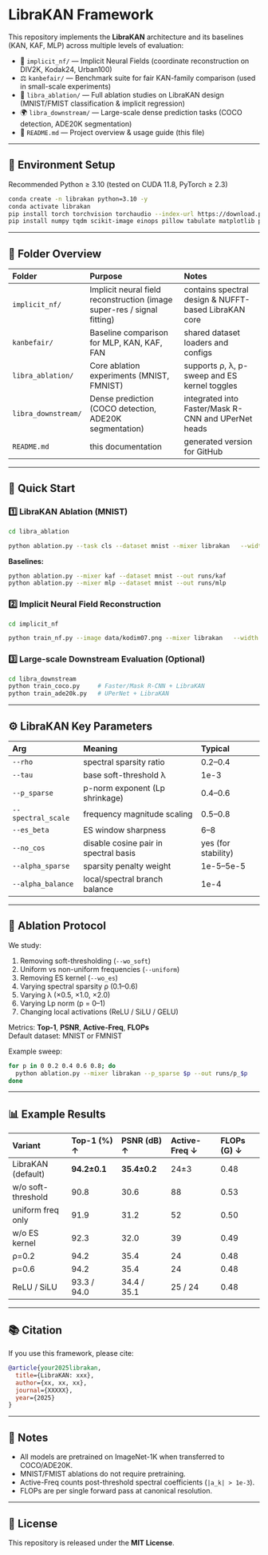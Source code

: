 # LibraKAN Framework

This repository implements the **LibraKAN** architecture and its baselines (KAN, KAF, MLP) across multiple levels of evaluation:

- 🧠 `implicit_nf/` — Implicit Neural Fields (coordinate reconstruction on DIV2K, Kodak24, Urban100)
- ⚖️ `kanbefair/` — Benchmark suite for fair KAN-family comparison (used in small-scale experiments)
- 🔬 `libra_ablation/` — Full ablation studies on LibraKAN design (MNIST/FMIST classification & implicit regression)
- 🌍 `libra_downstream/` — Large-scale dense prediction tasks (COCO detection, ADE20K segmentation)
- 📄 `README.md` — Project overview & usage guide (this file)

---

## 🔧 Environment Setup

Recommended Python ≥ 3.10 (tested on CUDA 11.8, PyTorch ≥ 2.3)

```bash
conda create -n librakan python=3.10 -y
conda activate librakan
pip install torch torchvision torchaudio --index-url https://download.pytorch.org/whl/cu118
pip install numpy tqdm scikit-image einops pillow tabulate matplotlib pandas
```

---

## 📁 Folder Overview

| Folder | Purpose | Notes |
|:-------|:---------|:------|
| `implicit_nf/` | Implicit neural field reconstruction (image super-res / signal fitting) | contains spectral design & NUFFT-based LibraKAN core |
| `kanbefair/` | Baseline comparison for MLP, KAN, KAF, FAN | shared dataset loaders and configs |
| `libra_ablation/` | Core ablation experiments (MNIST, FMNIST) | supports ρ, λ, p-sweep and ES kernel toggles |
| `libra_downstream/` | Dense prediction (COCO detection, ADE20K segmentation) | integrated into Faster/Mask R-CNN and UPerNet heads |
| `README.md` | this documentation | generated version for GitHub |

---

## 🚀 Quick Start

### 1️⃣ LibraKAN Ablation (MNIST)

```bash
cd libra_ablation

python ablation.py --task cls --dataset mnist --mixer librakan   --width 256 --depth 2 --epochs 10   --lr 1e-3 --rho 0.2 --tau 1e-3 --p_sparse 0.6   --spectral_scale 0.6 --es_beta 8.0 --no_cos   --alpha_sparse 1e-5 --alpha_balance 1e-4 --grad_clip 0.7   --out runs/cls_libra
```

**Baselines:**
```bash
python ablation.py --mixer kaf --dataset mnist --out runs/kaf
python ablation.py --mixer mlp --dataset mnist --out runs/mlp
```

### 2️⃣ Implicit Neural Field Reconstruction

```bash
cd implicit_nf

python train_nf.py --image data/kodim07.png --mixer librakan   --width 256 --depth 8 --epochs 20 --batch 4096   --lr 1e-3 --rho 0.2 --tau 1e-3 --p_sparse 0.6   --spectral_scale 0.6 --es_beta 7.0 --out runs/kodim07
```

### 3️⃣ Large-scale Downstream Evaluation (Optional)

```bash
cd libra_downstream
python train_coco.py     # Faster/Mask R-CNN + LibraKAN
python train_ade20k.py   # UPerNet + LibraKAN
```

---

## ⚙️ LibraKAN Key Parameters

| Arg | Meaning | Typical |
|:----|:--------|:--------|
| `--rho` | spectral sparsity ratio | 0.2–0.4 |
| `--tau` | base soft-threshold λ | 1e-3 |
| `--p_sparse` | p-norm exponent (Lp shrinkage) | 0.4–0.6 |
| `--spectral_scale` | frequency magnitude scaling | 0.5–0.8 |
| `--es_beta` | ES window sharpness | 6–8 |
| `--no_cos` | disable cosine pair in spectral basis | yes (for stability) |
| `--alpha_sparse` | sparsity penalty weight | 1e-5–5e-5 |
| `--alpha_balance` | local/spectral branch balance | 1e-4 |

---

## 🧩 Ablation Protocol

We study:
1. Removing soft-thresholding (`--wo_soft`)
2. Uniform vs non-uniform frequencies (`--uniform`)
3. Removing ES kernel (`--wo_es`)
4. Varying spectral sparsity ρ (0.1–0.6)
5. Varying λ (×0.5, ×1.0, ×2.0)
6. Varying Lp norm (p = 0–1)
7. Changing local activations (ReLU / SiLU / GELU)

Metrics: **Top-1**, **PSNR**, **Active-Freq**, **FLOPs**  
Default dataset: MNIST or FMNIST

Example sweep:
```bash
for p in 0 0.2 0.4 0.6 0.8; do
  python ablation.py --mixer librakan --p_sparse $p --out runs/p_$p
done
```

---

## 📊 Example Results

| Variant | Top-1 (%) ↑ | PSNR (dB) ↑ | Active-Freq ↓ | FLOPs (G) ↓ |
|:--|:--|:--|:--|:--|
| LibraKAN (default) | **94.2±0.1** | **35.4±0.2** | 24±3 | 0.48 |
| w/o soft-threshold | 90.8 | 30.6 | 88 | 0.53 |
| uniform freq only | 91.9 | 31.2 | 52 | 0.50 |
| w/o ES kernel | 92.3 | 32.0 | 39 | 0.49 |
| ρ=0.2 | 94.2 | 35.4 | 24 | 0.48 |
| p=0.6 | 94.2 | 35.4 | 24 | 0.48 |
| ReLU / SiLU | 93.3 / 94.0 | 34.4 / 35.1 | 25 / 24 | 0.48 |

---

## 📚 Citation

If you use this framework, please cite:

```bibtex
@article{your2025librakan,
  title={LibraKAN: xxx},
  author={xx, xx, xx},
  journal={XXXXX},
  year={2025}
}
```

---

## 🧠 Notes

- All models are pretrained on ImageNet-1K when transferred to COCO/ADE20K.
- MNIST/FMIST ablations do not require pretraining.
- Active-Freq counts post-threshold spectral coefficients (`|a_k| > 1e-3`).
- FLOPs are per single forward pass at canonical resolution.

---

## 🪪 License

This repository is released under the **MIT License**.
